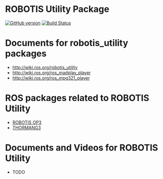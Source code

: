 # ROBOTIS Utility Package
[![GitHub version](https://badge.fury.io/gh/ROBOTIS-GIT%2FROBOTIS-Utility.svg)](https://badge.fury.io/gh/ROBOTIS-GIT%2FROBOTIS-Utility) [![Build Status](https://travis-ci.org/ROBOTIS-GIT/ROBOTIS-Utility.svg?branch=master)](https://travis-ci.org/ROBOTIS-GIT/ROBOTIS-Utility)

# Documents for robotis_utility packages
- http://wiki.ros.org/robotis_utility
- http://wiki.ros.org/ros_madplay_player
- http://wiki.ros.org/ros_mpg321_player

# ROS packages related to ROBOTIS Utility
- [ROBOTIS OP3](https://github.com/ROBOTIS-GIT/ROBOTIS-OP3)
- [THORMANG3](https://github.com/ROBOTIS-GIT/ROBOTIS-THORMANG-Common)

# Documents and Videos for ROBOTIS Utility
- TODO